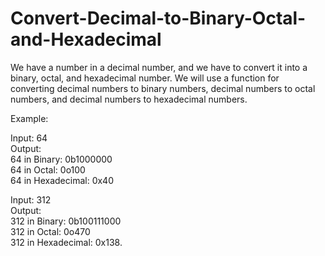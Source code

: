 # Convert-Decimal-to-Binary-Octal-and-Hexadecimal
We have a number in a decimal number, and we have to convert it into a binary, octal, and hexadecimal number. We will use a function for converting decimal numbers to binary numbers, decimal numbers to octal numbers, and decimal numbers to hexadecimal numbers.

Example:

Input: 64  
Output:   
         64 in Binary: 0b1000000  
         64 in Octal:  0o100  
         64 in Hexadecimal:  0x40  
  
Input: 312  
Output:   
         312 in Binary:  0b100111000  
         312 in Octal: 0o470  
         312 in Hexadecimal:  0x138. 



